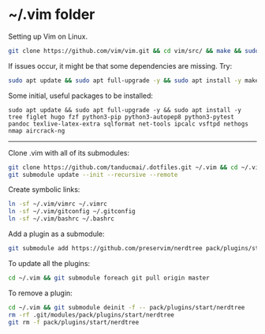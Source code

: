 # ~/.vim folder

Setting up Vim on Linux.

```bash
git clone https://github.com/vim/vim.git && cd vim/src/ && make && sudo make install
```

If issues occur, it might be that some dependencies are missing. Try:

```bash
sudo apt update && sudo apt full-upgrade -y && sudo apt install -y make build-essential libncurses5-dev git
```

Some initial, useful packages to be installed:

```
sudo apt update && sudo apt full-upgrade -y && sudo apt install -y tree figlet hugo fzf python3-pip python3-autopep8 python3-pytest pandoc texlive-latex-extra sqlformat net-tools ipcalc vsftpd nethogs nmap aircrack-ng
```

---

Clone .vim with all of its submodules:

```bash
git clone https://github.com/tanducmai/.dotfiles.git ~/.vim && cd ~/.vim
git submodule update --init --recursive --remote
```

Create symbolic links:

```bash
ln -sf ~/.vim/vimrc ~/.vimrc
ln -sf ~/.vim/gitconfig ~/.gitconfig
ln -sf ~/.vim/bashrc ~/.bashrc
```

Add a plugin as a submodule:

```bash
git submodule add https://github.com/preservim/nerdtree pack/plugins/start/nerdtree
```

To update all the plugins:

```bash
cd ~/.vim && git submodule foreach git pull origin master
```

To remove a plugin:

```bash
cd ~/.vim && git submodule deinit -f -- pack/plugins/start/nerdtree
rm -rf .git/modules/pack/plugins/start/nerdtree
git rm -f pack/plugins/start/nerdtree
```
